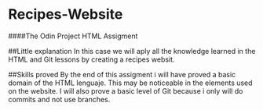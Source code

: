 # Recipes-Website
####The Odin Project HTML Assigment

##Little explanation
In this case we will aply all the knowledge learned in the HTML and Git lessons by creating a recipes websit.

##Skills proved 
By the end of this assigment i will have proved a basic domain of the HTML lenguaje. This may be noticeable in the elements used on the website. I will also prove a basic level of Git because i only will do commits and not use branches. 
